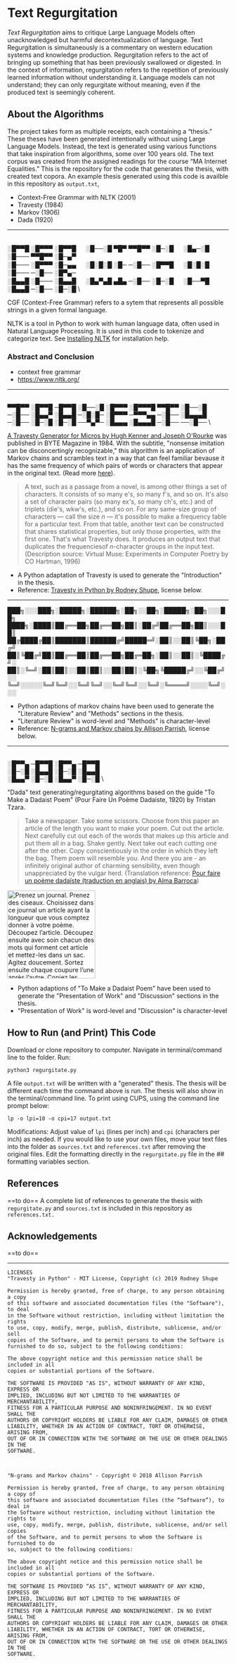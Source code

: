 # Text Regurgitation

*Text Regurgitation* aims to critique Large Language Models often unacknowledged but harmful decontextualization of language. Text Regurgitation is simultaneously is a commentary on western education systems and knowledge production. Regurgitation refers to the act of bringing up something that has been previously swallowed or digested. In the context of information, regurgitation refers to the repetition of previously learned information without understanding it. Language models can not understand; they can only regurgitate without meaning, even if the produced text is seemingly coherent. 

## About the Algorithms

The project takes form as multiple receipts, each containing a “thesis.” These theses have been generated intentionally without using Large Language Models. Instead, the text is generated using various functions that take inspiration from algorithms, some over 100 years old. The text corpus was created from the assigned readings for the course “MA Internet Equalities.” This is the repository for the code that generates the thesis, with created text copora. An example thesis generated using this code is availble in this repository as `output.txt`,

* Context-Free Grammar with NLTK (2001)
* Travesty (1984)
* Markov (1906)
* Dada (1920)

- - - 
\
░█▀▀█ ░█▀▀▀ ░█▀▀█ 　 ░█──░█ ▀█▀ ▀▀█▀▀ ░█─░█ 　 ░█▄─░█ ░█─── ▀▀█▀▀ ░█─▄▀ \
░█─── ░█▀▀▀ ░█─▄▄ 　 ░█░█░█ ░█─ ─░█── ░█▀▀█ 　 ░█░█░█ ░█─── ─░█── ░█▀▄─ \
░█▄▄█ ░█─── ░█▄▄█ 　 ░█▄▀▄█ ▄█▄ ─░█── ░█─░█ 　 ░█──▀█ ░█▄▄█ ─░█── ░█─░█ \

CGF (Context-Free Grammar) refers to a sytem that represents all possible strings in a given formal language.  

NLTK is a tool in Python to work with human language data, often used in Natural Language Processing. It is used in this code to tokenize and categorize text. See <a href="https://www.nltk.org/install.html" target="_blank">Installing NLTK</a> for installation help.   

### Abstract and Conclusion
* context free grammar
* https://www.nltk.org/

- - - 
\
▀▀█▀▀ ░█▀▀█ ─█▀▀█ ░█──░█ ░█▀▀▀ ░█▀▀▀█ ▀▀█▀▀ ░█──░█ \
─░█── ░█▄▄▀ ░█▄▄█ ─░█░█─ ░█▀▀▀ ─▀▀▀▄▄ ─░█── ░█▄▄▄█ \
─░█── ░█─░█ ░█─░█ ──▀▄▀─ ░█▄▄▄ ░█▄▄▄█ ─░█── ──░█── \

<a href="https://archive.org/details/byte-magazine-1984-11/page/n448/mode/1up?view=theater" target="_blank">A Travesty Generator for Micros by Hugh Kenner and Joseph O'Rourke</a> was published in BYTE Magazine in 1984. With the subtitle, "nonsense imitation can be disconcertingly recognizable," this algorithm is an application of Markov chains and scrambles text in a way that can feel familiar bevause it has the same frequency of which pairs of words or characters that appear in the original text. (Read more <a href="https://www.cs.otago.ac.nz/cosc348/hmm/hmm.pdf" target="_blank">here</a>). 

> A text, such as a passage from a novel, is among other things a set of characters. It consists of so many e's, so many f's, and so on. It's also a set of character pairs (so many ex's, so many ch's, etc.) and of triplets (die's, wkw's, etc.), and so on. For any same-size group of characters — call the size *n* — it's possible to make a frequency table for a particular text. From that table, another text can be constructed that shares statistical properties, but only those properties, with the first one. That's what Travesty does. It produces an output text that duplicates the frequenciesof *n*-character groups in the input text. (Description source: Virtual Muse: Experiments in Computer Poetry by CO Hartman, 1996)

* A Python adaptation of Travesty is used to generate the "Introduction" in the thesis. 
* Reference: <a href="https://github.com/rodneyshupe/travestypy" target="_blank">Travesty in Python by Rodney Shupe</a>, license below.

- - - 

███╗░░░███╗░█████╗░██████╗░██╗░░██╗░█████╗░██╗░░░██╗
████╗░████║██╔══██╗██╔══██╗██║░██╔╝██╔══██╗██║░░░██║
██╔████╔██║███████║██████╔╝█████═╝░██║░░██║╚██╗░██╔╝
██║╚██╔╝██║██╔══██║██╔══██╗██╔═██╗░██║░░██║░╚████╔╝░
██║░╚═╝░██║██║░░██║██║░░██║██║░╚██╗╚█████╔╝░░╚██╔╝░░
╚═╝░░░░░╚═╝╚═╝░░╚═╝╚═╝░░╚═╝╚═╝░░╚═╝░╚════╝░░░░╚═╝░░░

* Python adaptions of markov chains have been used to generate the "Literature Review" and "Methods" sections in the thesis.
* "Literature Review" is word-level and "Methods" is character-level
* Reference: <a href="https://github.com/aparrish/rwet/blob/master/ngrams-and-markov-chains.ipynb" target="_blank">N-grams and Markov chains by Allison Parrish</a>, license below.
- - -
\
░█▀▀▄ ─█▀▀█ ░█▀▀▄ ─█▀▀█ \
░█─░█ ░█▄▄█ ░█─░█ ░█▄▄█ \
░█▄▄▀ ░█─░█ ░█▄▄▀ ░█─░█ \

"Dada" text generating/regurgitating algorithms based on the guide "To Make a Dadaist Poem" (Pour Faire Un Poème Dadaiste, 1920) by Tristan Tzara. 

> Take a newspaper. Take some scissors. Choose from this paper an article of the length you want to make your poem. Cut out the article. Next carefully cut out each of the words that makes up this article and put them all in a bag. Shake gently. Next take out each cutting one after the other. Copy conscientiously in the order in which they left the bag. Them poem will resemble you. And there you are - an infinitely original author of charming sensibility, even though unappreciated by the vulgar herd. (Translation reference: <a href="https://lyricstranslate.com/fr/make-dadaist-poem-pour-faire-un-po%C3%A8me-dada%C3%AFste.html" target="_blank">Pour faire un poème dadaïste (traduction en anglais) by Alma Barroca</a>)

<img src="https://github.com/lexahl/text-regurgitation/blob/main/img/tt1920.png?raw=true" alt="Prenez un journal. Prenez des ciseaux. Choisissez dans ce journal un article ayant la longueur que vous comptez donner à votre poème. Découpez l’article. Découpez ensuite avec soin chacun des mots qui forment cet article et mettez-les dans un sac. Agitez doucement. Sortez ensuite chaque coupure l’une après l’autre. Copiez les consciencieusement dans l’ordre où elles ont quitté le sac. Le poème vous ressemblera. Et vous voilà un écrivain infiniment original et d’une sensibilité charmante, encore qu’incomprise du vulgaire." title="Text Regurgitation" width="200"/>


* Python adaptions of "To Make a Dadaist Poem" have been used to generate the "Presentation of Work" and "Discussion" sections in the thesis.
* "Presentation of Work" is word-level and "Discussion" is character-level


## How to Run (and Print) This Code
Download or clone repository to computer. Navigate in terminal/command line to the folder. Run:

```
python3 regurgitate.py
```

A file `output.txt` will be written with a "generated" thesis. The thesis will be different each time the command above is run. The thesis will also show in the terminal/command line. To print using CUPS, using the command line prompt below: 

```
lp -o lpi=10 -o cpi=17 output.txt
```

Modifications: Adjust value of `lpi` (lines per inch) and `cpi` (characters per inch) as needed. If you would like to use your own files, move your text files into the folder as `sources.txt` and `references.txt` after removing the original files. Edit the formatting directly in the `regurgitate.py` file in the ## formatting variables section. 



## References
==to do==
A complete list of references to generate the thesis with `regurgitate.py` and `sources.txt` is included in this repository as `references.txt.`



## Acknowledgements
==to do==


- - -

```
LICENSES
"Travesty in Python" - MIT License, Copyright (c) 2019 Rodney Shupe

Permission is hereby granted, free of charge, to any person obtaining a copy
of this software and associated documentation files (the "Software"), to deal
in the Software without restriction, including without limitation the rights
to use, copy, modify, merge, publish, distribute, sublicense, and/or sell
copies of the Software, and to permit persons to whom the Software is
furnished to do so, subject to the following conditions:

The above copyright notice and this permission notice shall be included in all
copies or substantial portions of the Software.

THE SOFTWARE IS PROVIDED "AS IS", WITHOUT WARRANTY OF ANY KIND, EXPRESS OR
IMPLIED, INCLUDING BUT NOT LIMITED TO THE WARRANTIES OF MERCHANTABILITY,
FITNESS FOR A PARTICULAR PURPOSE AND NONINFRINGEMENT. IN NO EVENT SHALL THE
AUTHORS OR COPYRIGHT HOLDERS BE LIABLE FOR ANY CLAIM, DAMAGES OR OTHER
LIABILITY, WHETHER IN AN ACTION OF CONTRACT, TORT OR OTHERWISE, ARISING FROM,
OUT OF OR IN CONNECTION WITH THE SOFTWARE OR THE USE OR OTHER DEALINGS IN THE
SOFTWARE.



"N-grams and Markov chains" - Copyright © 2018 Allison Parrish

Permission is hereby granted, free of charge, to any person obtaining a copy of
this software and associated documentation files (the “Software”), to deal in
the Software without restriction, including without limitation the rights to
use, copy, modify, merge, publish, distribute, sublicense, and/or sell copies
of the Software, and to permit persons to whom the Software is furnished to do
so, subject to the following conditions:

The above copyright notice and this permission notice shall be included in all
copies or substantial portions of the Software.

THE SOFTWARE IS PROVIDED “AS IS”, WITHOUT WARRANTY OF ANY KIND, EXPRESS OR
IMPLIED, INCLUDING BUT NOT LIMITED TO THE WARRANTIES OF MERCHANTABILITY,
FITNESS FOR A PARTICULAR PURPOSE AND NONINFRINGEMENT. IN NO EVENT SHALL THE
AUTHORS OR COPYRIGHT HOLDERS BE LIABLE FOR ANY CLAIM, DAMAGES OR OTHER
LIABILITY, WHETHER IN AN ACTION OF CONTRACT, TORT OR OTHERWISE, ARISING FROM,
OUT OF OR IN CONNECTION WITH THE SOFTWARE OR THE USE OR OTHER DEALINGS IN THE
SOFTWARE.
```
